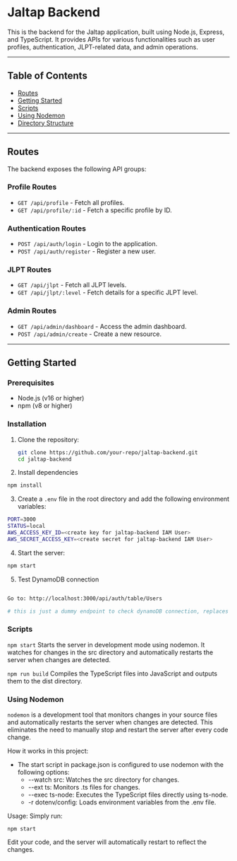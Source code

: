 # Jaltap Backend

This is the backend for the Jaltap application, built using Node.js, Express, and TypeScript. It provides APIs for various functionalities such as user profiles, authentication, JLPT-related data, and admin operations.

---

## Table of Contents
- [Routes](#routes)
- [Getting Started](#getting-started)
- [Scripts](#scripts)
- [Using Nodemon](#using-nodemon)
- [Directory Structure](#directory-structure)

---

## Routes

The backend exposes the following API groups:

### Profile Routes
- `GET /api/profile` - Fetch all profiles.
- `GET /api/profile/:id` - Fetch a specific profile by ID.

### Authentication Routes
- `POST /api/auth/login` - Login to the application.
- `POST /api/auth/register` - Register a new user.

### JLPT Routes
- `GET /api/jlpt` - Fetch all JLPT levels.
- `GET /api/jlpt/:level` - Fetch details for a specific JLPT level.

### Admin Routes
- `GET /api/admin/dashboard` - Access the admin dashboard.
- `POST /api/admin/create` - Create a new resource.

---

## Getting Started

### Prerequisites
- Node.js (v16 or higher)
- npm (v8 or higher)

### Installation
1. Clone the repository:
   ```bash
   git clone https://github.com/your-repo/jaltap-backend.git
   cd jaltap-backend
   ```
2. Install dependencies
```bash
npm install
```

3. Create a `.env` file in the root directory and add the following environment variables:
```bash
PORT=3000
STATUS=local
AWS_ACCESS_KEY_ID=<create key for jaltap-backend IAM User>
AWS_SECRET_ACCESS_KEY=<create secret for jaltap-backend IAM User>
```

4. Start the server:
```bash
npm start
```

5. Test DynamoDB connection
```bash

Go to: http://localhost:3000/api/auth/table/Users 

# this is just a dummy endpoint to check dynamoDB connection, replaces "Users" by the table name

```


### Scripts
`npm start`
Starts the server in development mode using nodemon. It watches for changes in the src directory and automatically restarts the server when changes are detected.

`npm run build`
Compiles the TypeScript files into JavaScript and outputs them to the dist directory.

### Using Nodemon
`nodemon` is a development tool that monitors changes in your source files and automatically restarts the server when changes are detected. This eliminates the need to manually stop and restart the server after every code change.

How it works in this project:

- The start script in package.json is configured to use nodemon with the following options:
    - --watch src: Watches the src directory for changes.
    - --ext ts: Monitors .ts files for changes.
    - --exec ts-node: Executes the TypeScript files directly using ts-node.
    - -r dotenv/config: Loads environment variables from the .env file.

Usage: Simply run:

`npm start`

Edit your code, and the server will automatically restart to reflect the changes.

